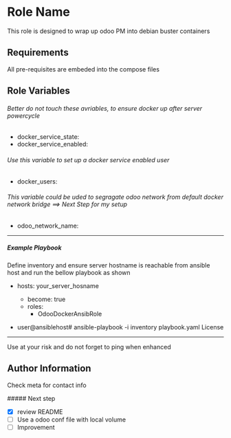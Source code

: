    Role Name
=========

This role is designed to wrap up odoo PM into debian buster containers

Requirements
------------

All pre-requisites are embeded into the compose files

Role Variables
--------------

###### Better do not touch these avriables, to ensure docker up after server powercycle
* docker_service_state: 
* docker_service_enabled: 


###### Use this variable to set up a docker service enabled user
* docker_users:

 ###### This variable could be uded to segragate odoo network from default docker network bridge ==> Next Step for my setup
* odoo_network_name: 

----------------
##### Example Playbook

Define inventory and ensure server hostname is reachable from ansible host and run the bellow playbook as shown

* hosts: your_server_hosname
  * become: true
  * roles:
     * OdooDockerAnsibRole

* user@ansiblehost# ansible-playbook -i inventory playbook.yaml 
License
-------

Use at your risk and do not forget to ping when enhanced

Author Information
------------------

Check meta for contact info


##### Next step
- [x] review README
- [ ] Use a odoo conf file with local volume
- [ ] Improvement